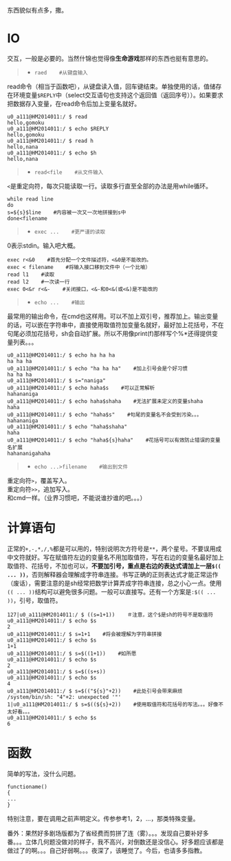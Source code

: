 东西貌似有点多，撒。

# IO

交互，一般是必要的。当然什锦也觉得像**生命游戏**那样的东西也挺有意思的。


> * `raed    #从键盘输入`

read命令（相当于函数吧），从键盘读入值，回车键结束。单独使用的话，值储存在环境变量`$REPLY`中（select交互语句也支持这个返回值（返回序号））。如果要求把数据存入变量，在read命令后加上变量名就好。
```
u0_a111@HM2014011:/ $ read
hello,gomoku
u0_a111@HM2014011:/ $ echo $REPLY
hello,gomoku
u0_a111@HM2014011:/ $ read h
hello,nana
u0_a111@HM2014011:/ $ echo $h
hello,nana
```

> * `read<file    #从文件输入`

`<`是重定向符，每次只能读取一行。读取多行直至全部的办法是用while循环。
```
while read line
do
s=${s}$line    #内容被一次又一次地拼接到s中
done<filename
```

> * `exec ...    #更严谨的读取`

0表示stdin。输入吧大概。
```
exec r<&0    #首先分配一个文件描述符，<&0是不能改的。
exec < filename    #将输入接口移到文件中（一个比喻）
read l1    #读取
read l2    #一次读一行
exec 0<&r r<&-    #关闭接口，<&-和0<&(或<&)是不能改的
```

> * `echo ...    #输出`

最常用的输出命令，在cmd也这样用。可以不加上双引号，推荐加上。输出变量的话，可以嵌在字符串中，直接使用取值符加变量名就好，最好加上花括号，不在句尾必须加花括号，sh会自动扩展。所以不用像print(f)那样写个%*还得提供变量列表。。。
```
u0_a111@HM2014011:/ $ echo ha ha ha
ha ha ha
u0_a111@HM2014011:/ $ echo "ha ha ha"    #加上引号会是个好习惯
ha ha ha
u0_a111@HM2014011:/ $ s="naniga"
u0_a111@HM2014011:/ $ echo haha$s    #可以正常解析
hahananiga
u0_a111@HM2014011:/ $ echo haha$shaha    #无法扩展未定义的变量shaha
haha
u0_a111@HM2014011:/ $ echo "haha$s"    #句尾的变量名不会受到污染。。。
hahananiga
u0_a111@HM2014011:/ $ echo "haha$shaha"
haha
u0_a111@HM2014011:/ $ echo "haha${s}haha"    #花括号可以有效防止错误的变量名扩展
hahananigahaha
```

> * `echo ...>filename    #输出到文件`

重定向符`>`，覆盖写入。  
重定向符`>>`，追加写入。  
和cmd一样。（业界习惯吧，不能说谁抄谁的吧。。。）

# 计算语句

正常的`+,-,*,/,%`都是可以用的，特别说明次方符号是`**`，两个星号。不要误用成中文符就好。写在赋值符左边的变量名不用加取值符，写在右边的变量名最好加上取值符、花括号，不加也可以，**不要加引号，重点是右边的表达式请加上一层`$(( ... ))`**，否则解释器会理解成字符串连接。书写正确的正则表达式才能正常运作（废话），需要注意的是sh经常把数学计算弄成字符串连接，总之小心一点。使用`(( ... ))`结构可以避免很多问题。一般可以直接写。还有一个方案是`:$(( ... ))`，引号，取值符。
```
127|u0_a111@HM2014011:/ $ ((s=1+1))    ＃注意，这个$是sh的符号不是取值符
u0_a111@HM2014011:/ $ echo $s
2
u0_a111@HM2014011:/ $ s=1+1    #将会被理解为字符串拼接
u0_a111@HM2014011:/ $ echo $s
1+1
u0_a111@HM2014011:/ $ s=$((1+1))    #如所愿
u0_a111@HM2014011:/ $ echo $s
2
u0_a111@HM2014011:/ $ s=$((s+s))
u0_a111@HM2014011:/ $ echo $s
4
u0_a111@HM2014011:/ $ s=$(("${s}"+2))    #此处引号会带来麻烦
/system/bin/sh: "4"+2: unexpected '"'
1|u0_a111@HM2014011:/ $ s=$((${s}+2))    #使用取值符和花括号的写法。。。好像不太好看。。。
u0_a111@HM2014011:/ $ echo $s
6
```

# 函数
简单的写法，没什么问题。
```
functioname()
{
...
}
```
特别注意，要在调用之前声明定义。传参参考$1，$2，...，那类特殊变量。

番外：果然好多剧场版都为了省经费而剪拼了连（雾）。。。发现自己要补好多番。。。立体几何题没做对的样子，我不高兴，对倒数还是没信心。好多题应该都是做过了的啊。。。自己好弱啊。。。夜深了，该睡觉了。今后，也请多多指教。